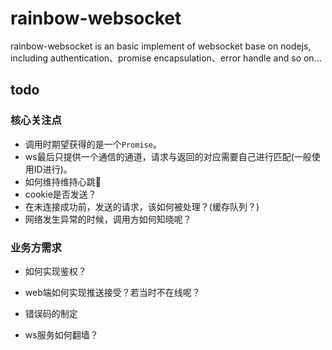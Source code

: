 # rainbow-websocket
rainbow-websocket is an basic implement of websocket base on nodejs, including authentication、promise encapsulation、error handle and so on...

## todo
### 核心关注点
* 调用时期望获得的是一个`Promise`。
* ws最后只提供一个通信的通道，请求与返回的对应需要自己进行匹配(一般使用ID进行)。
* 如何维持维持心跳💓
* cookie是否发送？
* 在未连接成功前，发送的请求，该如何被处理？(缓存队列？)
* 网络发生异常的时候，调用方如何知晓呢？

### 业务方需求
* 如何实现鉴权？
* web端如何实现推送接受？若当时不在线呢？
* 错误码的制定

* ws服务如何翻墙？
